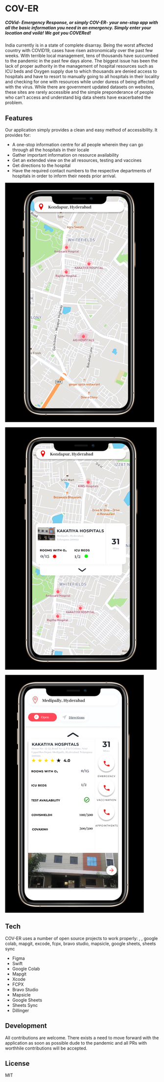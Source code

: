 # COV-ER
##### COVid- Emergency Response, or simply COV-ER- your one-stop app with all the basic information you need in an emergency. Simply enter your location and voilà! We got you COVERed!



India currently is in a state of complete disarray. Being the worst affected country with COVID19, cases have risen astronomically over the past few weeks. With terrible local management, tens of thousands have succumbed to the pandemic in the past few days alone. The biggest issue has been the lack of proper authority in the management of hospital resources such as ICU beds and Oxygen supply due to which thousands are denied access to hospitals and have to resort to manually going to all hospitals in their locality and checking for one with resources while under duress of being affected with the virus. While there are government updated datasets on websites, these sites are rarely accessible and the simple preponderance of people who can't access and understand big data sheets have exacerbated the problem.   
 


## Features

Our application simply provides a clean and easy method of accessibility. It provides for:
- A one-stop information centre for all people wherein they can go through all the hospitals in their locale
- Gather important information on resource availability
- Get an extended view on the all resources, testing and vaccines
- Get directions to the hospital
- Have the required contact numbers to the respective departments of hospitals in order to inform their needs prior arrival. 

![picture 1](Pg3_2.png)

![picture 2](Pg3_3.png)

![picture 3](Pg4_1.png)
## Tech

COV-ER uses a number of open source projects to work properly:
, , google colab, mapgit, excode,  fcpx, bravo studio, mapsicle, google sheets, sheets sync
- Figma
- Swift
- Google Colab
- Mapgit
- Xcode
- FCPX
- Bravo Studio
- Mapsicle
- Google Sheets
- Sheets Sync
- Dillinger


## Development

All contributions are welcome. There exists a need to move forward with the application as soon as possible dude to the pandemic and all PRs with worthhile contributions will be accepted.


## License

MIT

